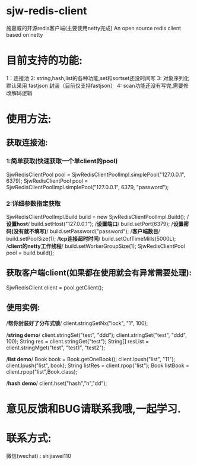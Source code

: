 # sjw-redis-client
施嘉威的开源redis客户端(主要使用netty完成)
An open source redis client based on netty

# 目前支持的功能:
1：连接池
2: string,hash,list的各种功能,set和sortset还没时间写
3: 对象序列化默认采用 fastjson 封装（目前仅支持fastjson）
4: scan功能还没有写完,需要修改解码逻辑

# 使用方法:
## 获取连接池:
### 1:简单获取(快速获取一个单client的pool)
SjwRedisClientPool pool = SjwRedisClientPoolImpl.simplePool("127.0.0.1", 6379);
SjwRedisClientPool pool = SjwRedisClientPoolImpl.simplePool("127.0.0.1", 6379, "password");

### 2:详细参数指定获取
SjwRedisClientPoolImpl.Build build = new SjwRedisClientPoolImpl.Build();
/**设置host**/
build.setHost("127.0.0.1");
/**设置端口**/
build.setPort(6379);
/**设置密码(没有就不填写)**/
build.setPassword("password");
/**客户端数目**/
build.setPoolSize(1);
/**tcp连接超时时间**/
build.setOutTimeMills(5000L);
/**client的netty工作线程**/
build.setWorkerGroupSize(1);
SjwRedisClientPool pool = build.build();
## 获取客户端client(如果都在使用就会有异常需要处理):
SjwRedisClient client = pool.getClient();

## 使用实例:
/**帮你封装好了分布式锁**/
client.stringSetNx("lock", "1", 100);

/**string demo**/
client.stringSet("test", "ddd");
client.stringSet("test", "ddd", 100);
String res = client.stringGet("test");
String[] resList = client.stringMget("test", "test1", "test2");

/**list demo**/
Book book = Book.getOneBook();
client.lpush("list", "11");
client.lpush("list", book);
String listRes = client.rpop("list");
Book listBook = client.rpop("list",Book.class);

/**hash demo**/
client.hset("hash","h","dd");

# 意见反馈和BUG请联系我哦,一起学习.
# 联系方式:
微信(wechat) : shijiawei110


